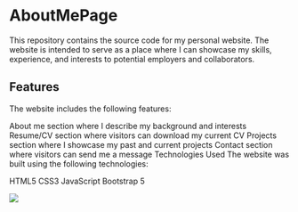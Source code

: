 # AboutMePage

This repository contains the source code for my personal website. The website is intended to serve as a place where I can showcase my skills, experience, and interests to potential employers and collaborators.


## Features
The website includes the following features:

About me section where I describe my background and interests
Resume/CV section where visitors can download my current CV
Projects section where I showcase my past and current projects
Contact section where visitors can send me a message
Technologies Used
The website was built using the following technologies:

HTML5
CSS3
JavaScript
Bootstrap 5

![](https://github.com/pisekman/AboutMePage/blob/main/LiveABM.gif)
